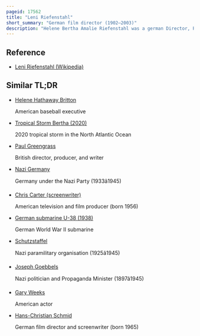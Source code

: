 ```yaml
---
pageid: 17562
title: "Leni Riefenstahl"
short_summary: "German film director (1902–2003)"
description: "Helene Bertha Amalie Riefenstahl was a german Director, Producer, Screenwriter, Editor, Photographer and Actress known for producing nazi Propaganda."
---
```


## Reference

- [Leni Riefenstahl (Wikipedia)](https://en.wikipedia.org/?curid=17562)

## Similar TL;DR

- [Helene Hathaway Britton](/tldr/en/helene-hathaway-britton)

  American baseball executive

- [Tropical Storm Bertha (2020)](/tldr/en/tropical-storm-bertha-2020)

  2020 tropical storm in the North Atlantic Ocean

- [Paul Greengrass](/tldr/en/paul-greengrass)

  British director, producer, and writer

- [Nazi Germany](/tldr/en/nazi-germany)

  Germany under the Nazi Party (1933â1945)

- [Chris Carter (screenwriter)](/tldr/en/chris-carter-screenwriter)

  American television and film producer (born 1956)

- [German submarine U-38 (1938)](/tldr/en/german-submarine-u-38-1938)

  German World War II submarine

- [Schutzstaffel](/tldr/en/schutzstaffel)

  Nazi paramilitary organisation (1925â1945)

- [Joseph Goebbels](/tldr/en/joseph-goebbels)

  Nazi politician and Propaganda Minister (1897â1945)

- [Gary Weeks](/tldr/en/gary-weeks)

  American actor

- [Hans-Christian Schmid](/tldr/en/hans-christian-schmid)

  German film director and screenwriter (born 1965)
